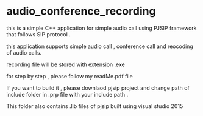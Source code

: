 # audio_conference_recording
this is a simple C++ application for simple audio call using PJSIP framework that follows SIP protocol .

this application supports simple audio call , conference call and reocoding of audio calls.

recording file will  be stored with extension .exe

for step by step , please follow my readMe.pdf file

If you want to build it , please downlaod pjsip project and change path of include folder in .prp file with your include path . 

This folder also contains .lib files of pjsip built using visual studio 2015
